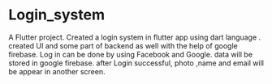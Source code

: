 # Login_system

A Flutter project.
Created a login system in flutter app using dart language .
created UI and some part of backend as well with the help of google firebase.
Log in can be done by using Facebook and Google.
data will be stored in google firebase.
after Login successful, photo ,name and email will be appear in another screen.
